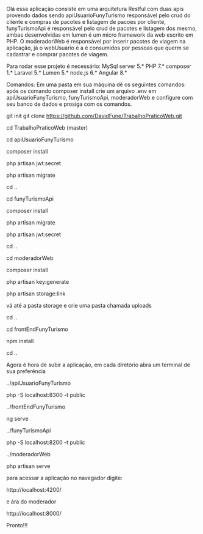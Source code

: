 Olá essa aplicação consiste em uma arquitetura Restful com duas apis provendo 
dados sendo apiUsuarioFunyTurismo responsável pelo crud do cliente e compras de
pacotes e listagem de pacoes por cliente, funyTurismoApi é responsável pelo crud de pacotes e listagem dos mesmo, ambas desenvolvidas em lumen é um micro framework da web escrito em PHP.
O moderadorWeb  é responsável por inserir pacotes de viagem na aplicação,
já o webUsuario é a é consumidos por pessoas que querm se cadastrar e comprar pacotes de viagem.

Para rodar esse projeto é necessário:
MySql server 5.*
PHP 7.*
composer 1.*
Laravel 5.*
Lumen 5.*
node.js 6.*
Angular 8.*

Comandos:
Em uma pasta em sua máquina dê os seguintes comandos:
após os comando composer install crie um arquivo .env em 
apiUsuarioFunyTurismo, funyTurismoApi,  moderadorWeb
e configure com seu banco de dados e prosiga com os 
comandos.

git init
git clone https://github.com/DavidFune/TrabalhoPraticoWeb.git

cd TrabalhoPraticoWeb (master)

cd apiUsuarioFunyTurismo

composer install

php artisan jwt:secret

php artisan migrate

cd ..

cd funyTurismoApi

composer install

php artisan migrate

php artisan jwt:secret

cd ..

cd moderadorWeb

composer install

php artisan key:generate

php artisan storage:link

vá até a pasta storage e crie uma pasta chamada uploads

cd ..

cd frontEndFunyTurismo

npm install

cd ..

Agora é hora de subir a aplicação, em cada
diretório abra um terminal de sua preferência 

../apiUsuarioFunyTurismo

php -S localhost:8300 -t public

../frontEndFunyTurismo

ng serve

../funyTurismoApi

php -S localhost:8200 -t public

../moderadorWeb

php artisan serve

para acessar a aplicação no navegador digite:

http://localhost:4200/

e ára do moderador 

http://localhost:8000/

Pronto!!!
